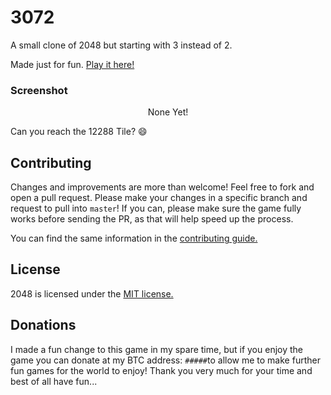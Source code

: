 # 3072
A small clone of 2048 but starting with 3 instead of 2.

Made just for fun. [Play it here!](http://goldenratiotech.github.io/3072/)


### Screenshot

<p align="center">
  None Yet!
  <!--<img src="http://pictures.gabrielecirulli.com/2048-20140309-234100.png" alt="Screenshot"/>-->
</p>

Can you reach the 12288 Tile? :smile:

## Contributing
Changes and improvements are more than welcome! Feel free to fork and open a pull request. Please make your changes in a specific branch and request to pull into `master`! If you can, please make sure the game fully works before sending the PR, as that will help speed up the process.

You can find the same information in the [contributing guide.](https://github.com/goldenratiotech/2048/blob/master/CONTRIBUTING.md)

## License
2048 is licensed under the [MIT license.](https://github.com/goldenratiotech/3072/blob/master/LICENSE.txt)
## Donations
I made a fun change to this game in my spare time, but if you enjoy the game you can donate at my BTC address: <code>#####</code>to allow me to make further fun games for the world to enjoy! Thank you very much for your time and best of all have fun...
